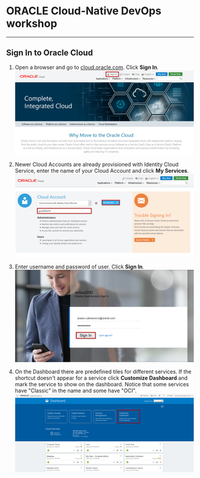 # ORACLE Cloud-Native DevOps workshop #
-----
## Sign In to Oracle Cloud ##

1. Open a browser and go to [cloud.oracle.com](https://cloud.oracle.com). Click **Sign In**.
![cloud.oracle.com](images/sign.01.cloud.oracle.com.png)

2. Newer Cloud Accounts are already provisioned with Identity Cloud Service, enter the name of your Cloud Account and click **My Services**.
![](images/sign.02.select.datacenter.png)

3. Enter username and password of user. Click **Sign In**.
![](images/sign.04.credentials.png)

4. On the Dashboard there are predefined tiles for different services. If the shortcut doesn't appear for a service click **Customize Dashboard** and mark the service to show on the dashboard. Notice that some services have "Classic" in the name and some have "OCI".
![](images/sign.05.dashboard.png)
